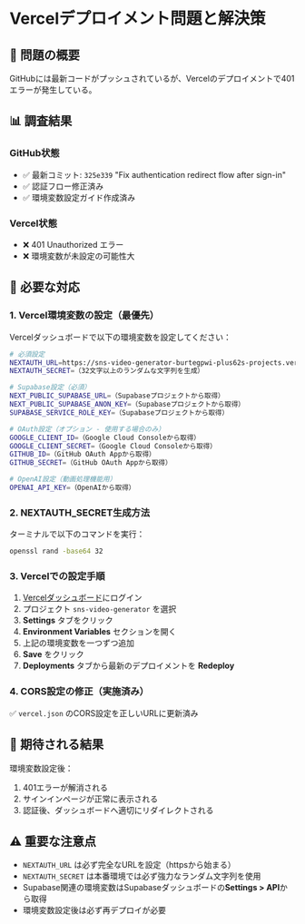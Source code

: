 # Vercelデプロイメント問題と解決策

## 🚨 問題の概要

GitHubには最新コードがプッシュされているが、Vercelのデプロイメントで401エラーが発生している。

## 📊 調査結果

### GitHub状態
- ✅ 最新コミット: `325e339` "Fix authentication redirect flow after sign-in"
- ✅ 認証フロー修正済み
- ✅ 環境変数設定ガイド作成済み

### Vercel状態
- ❌ 401 Unauthorized エラー
- ❌ 環境変数が未設定の可能性大

## 🔧 必要な対応

### 1. Vercel環境変数の設定（最優先）

Vercelダッシュボードで以下の環境変数を設定してください：

```bash
# 必須設定
NEXTAUTH_URL=https://sns-video-generator-burtegpwi-plus62s-projects.vercel.app
NEXTAUTH_SECRET=（32文字以上のランダムな文字列を生成）

# Supabase設定（必須）
NEXT_PUBLIC_SUPABASE_URL=（Supabaseプロジェクトから取得）
NEXT_PUBLIC_SUPABASE_ANON_KEY=（Supabaseプロジェクトから取得）
SUPABASE_SERVICE_ROLE_KEY=（Supabaseプロジェクトから取得）

# OAuth設定（オプション - 使用する場合のみ）
GOOGLE_CLIENT_ID=（Google Cloud Consoleから取得）
GOOGLE_CLIENT_SECRET=（Google Cloud Consoleから取得）
GITHUB_ID=（GitHub OAuth Appから取得）
GITHUB_SECRET=（GitHub OAuth Appから取得）

# OpenAI設定（動画処理機能用）
OPENAI_API_KEY=（OpenAIから取得）
```

### 2. NEXTAUTH_SECRET生成方法

ターミナルで以下のコマンドを実行：
```bash
openssl rand -base64 32
```

### 3. Vercelでの設定手順

1. [Vercelダッシュボード](https://vercel.com/dashboard)にログイン
2. プロジェクト `sns-video-generator` を選択
3. **Settings** タブをクリック
4. **Environment Variables** セクションを開く
5. 上記の環境変数を一つずつ追加
6. **Save** をクリック
7. **Deployments** タブから最新のデプロイメントを **Redeploy**

### 4. CORS設定の修正（実施済み）

✅ `vercel.json` のCORS設定を正しいURLに更新済み

## 🎯 期待される結果

環境変数設定後：
1. 401エラーが解消される
2. サインインページが正常に表示される
3. 認証後、ダッシュボードへ適切にリダイレクトされる

## ⚠️ 重要な注意点

- `NEXTAUTH_URL` は必ず完全なURLを設定（httpsから始まる）
- `NEXTAUTH_SECRET` は本番環境では必ず強力なランダム文字列を使用
- Supabase関連の環境変数はSupabaseダッシュボードの**Settings > API**から取得
- 環境変数設定後は必ず再デプロイが必要